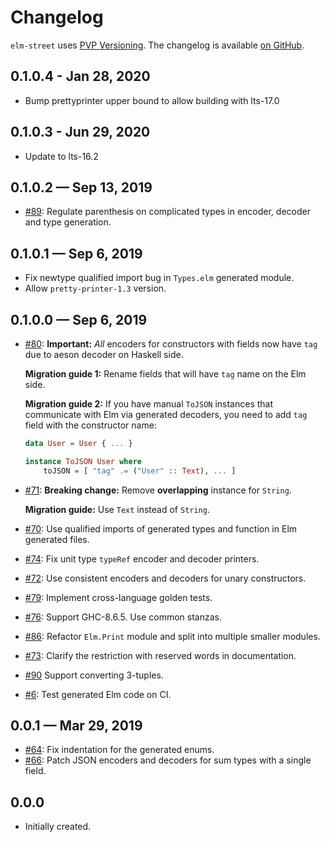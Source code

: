 # Changelog

`elm-street` uses [PVP Versioning][1].
The changelog is available [on GitHub][2].

##  0.1.0.4 - Jan 28, 2020

* Bump prettyprinter upper bound to allow building with lts-17.0

##  0.1.0.3 - Jun 29, 2020

* Update to lts-16.2

##  0.1.0.2 — Sep 13, 2019

* [#89](https://github.com/holmusk/elm-street/issues/89):
  Regulate parenthesis on complicated types in encoder, decoder and type
  generation.

##  0.1.0.1 — Sep 6, 2019

* Fix newtype qualified import bug in `Types.elm` generated module.
* Allow `pretty-printer-1.3` version.

## 0.1.0.0 — Sep 6, 2019

* [#80](https://github.com/holmusk/elm-street/issues/80):
  **Important:** *All* encoders for constructors with fields now have `tag` due
  to aeson decoder on Haskell side.

  **Migration guide 1:** Rename fields that will have `tag` name on the Elm
  side.

  **Migration guide 2:** If you have manual `ToJSON` instances that communicate
  with Elm via generated decoders, you need to add `tag` field with the
  constructor name:

  ```haskell
  data User = User { ... }

  instance ToJSON User where
      toJSON = [ "tag" .= ("User" :: Text), ... ]
  ```

* [#71](https://github.com/holmusk/elm-street/issues/71):
  **Breaking change:** Remove **overlapping** instance for `String`.

  **Migration guide:** Use `Text` instead of `String`.

* [#70](https://github.com/holmusk/elm-street/issues/70):
  Use qualified imports of generated types and function in Elm generated files.
* [#74](https://github.com/holmusk/elm-street/issues/74):
  Fix unit type `typeRef` encoder and decoder printers.
* [#72](https://github.com/holmusk/elm-street/issues/72):
  Use consistent encoders and decoders for unary constructors.
* [#79](https://github.com/holmusk/elm-street/issues/79):
  Implement cross-language golden tests.
* [#76](https://github.com/holmusk/elm-street/issues/76):
  Support GHC-8.6.5. Use common stanzas.
* [#86](https://github.com/holmusk/elm-street/issues/86):
  Refactor `Elm.Print` module and split into multiple smaller modules.
* [#73](https://github.com/holmusk/elm-street/issues/73):
  Clarify the restriction with reserved words in documentation.
* [#90](https://github.com/Holmusk/elm-street/issues/90)
  Support converting 3-tuples.
* [#6](https://github.com/holmusk/elm-street/issues/6):
  Test generated Elm code on CI.

## 0.0.1 — Mar 29, 2019

* [#64](https://github.com/holmusk/elm-street/issues/64):
  Fix indentation for the generated enums.
* [#66](https://github.com/holmusk/elm-street/issues/66):
  Patch JSON encoders and decoders for sum types with a single field.

## 0.0.0

* Initially created.

[1]: https://pvp.haskell.org
[2]: https://github.com/Holmusk/elm-street/releases
